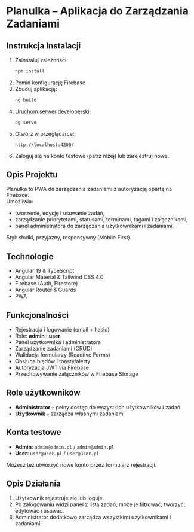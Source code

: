 # Planulka – Aplikacja do Zarządzania Zadaniami

## Instrukcja Instalacji

1. Zainstaluj zależności:
   ```bash
   npm install
   ```
2. Pomiń konfigurację Firebase
3. Zbuduj aplikację:
   ```bash
   ng build
   ```
4. Uruchom serwer developerski:
   ```bash
   ng serve
   ```
5. Otwórz w przeglądarce:
   ```
   http://localhost:4200/
   ```
6. Zaloguj się na konto testowe (patrz niżej) lub zarejestruj nowe.

## Opis Projektu

Planulka to PWA do zarządzania zadaniami z autoryzacją opartą na Firebase.  
Umożliwia:

- tworzenie, edycję i usuwanie zadań,
- zarządzanie priorytetami, statusami, terminami, tagami i załącznikami,
- panel administratora do zarządzania użytkownikami i zadaniami.

Styl: słodki, przyjazny, responsywny (Mobile First).

## Technologie

- Angular 19 & TypeScript
- Angular Material & Tailwind CSS 4.0
- Firebase (Auth, Firestore)
- Angular Router & Guards
- PWA

## Funkcjonalności

- Rejestracja i logowanie (email + hasło)
- Role: **admin** i **user**
- Panel użytkownika i administratora
- Zarządzanie zadaniami (CRUD)
- Walidacja formularzy (Reactive Forms)
- Obsługa błędów i toasty/alerty
- Autoryzacja JWT via Firebase
- Przechowywanie załączników w Firebase Storage

## Role użytkowników

- **Administrator** – pełny dostęp do wszystkich użytkowników i zadań
- **Użytkownik** – zarządza własnymi zadaniami

## Konta testowe

- **Admin**: `admin@admin.pl` / `admin@admin.pl`
- **User**: `user@user.pl` / `user@user.pl`

Możesz też utworzyć nowe konto przez formularz rejestracji.

## Opis Działania

1. Użytkownik rejestruje się lub loguje.
2. Po zalogowaniu widzi panel z listą zadań, może je filtrować, tworzyć, edytować i usuwać.
3. Administrator dodatkowo zarządza wszystkimi użytkownikami i zadaniami.
